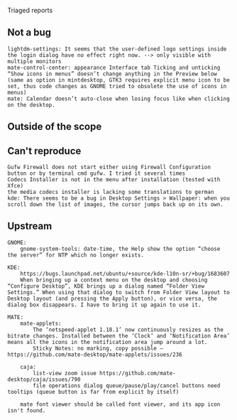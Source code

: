 Triaged reports

Not a bug
---------
    lightdm-settings: It seems that the user-defined logo settings inside the login dialog have no effect right now. --> only visible with multiple monitors
    mate-control-center: appearance Interface tab Ticking and unticking “Show icons in menus” doesn’t change anything in the Preview below (same as option in mintdesktop, GTK3 requires explicit menu icon to be set, thus code changes as GNOME tried to obsolete the use of icons in menus)
    mate: Calendar doesn’t auto-close when losing focus like when clicking on the desktop.

Outside of the scope
--------------------


Can't reproduce
---------------
    Gufw Firewall does not start either using Firewall Configuration button or by terminal cmd gufw. I tried it several times
    Codecs Installer is not in the menu after installation (tested with Xfce)
    the media codecs installer is lacking some translations to german
    kde: There seems to be a bug in Desktop Settings > Wallpaper: when you scroll down the list of images, the cursor jumps back up on its own.

Upstream
--------
    GNOME:
        gnome-system-tools: date-time, the Help show the option “choose the server” for NTP which no longer exists.

    KDE:
        https://bugs.launchpad.net/ubuntu/+source/kde-l10n-sr/+bug/1683607
        When bringing up a context menu on the desktop and choosing “Configure Desktop”, KDE brings up a dialog named “Folder View Settings.” When using that dialog to switch from Folder View layout to Desktop layout (and pressing the Apply button), or vice versa, the dialog box disappears. I have to bring it up again to use it.

    MATE:
        mate-applets:
            The ‘netspeed-applet 1.18.1’ now continuously resizes as the bitrate changes. Installed between the ‘Clock’ and ‘Notification Area’ means all the icons in the notification area jump around a lot.
            Sticky Notes: no marking, copy possible – https://github.com/mate-desktop/mate-applets/issues/236

        caja:
            list-view zoom issue https://github.com/mate-desktop/caja/issues/790
            file operations dialog queue/pause/play/cancel buttons need tooltips (queue button is far from explicit by itself)

        mate font viewer should be called font viewer, and its app icon isn't found.

